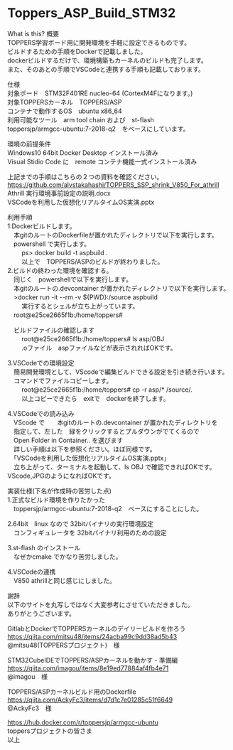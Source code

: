 # Toppers_ASP_Build_STM32
What is this? 概要<br>
TOPPERS学習ボード用に開発環境を手軽に設定できるものです。<br>
ビルドするための手順をDockerで記載しました。<br>
dockerビルドするだけで、環境構築もカーネルのビルドも完了します。<br>
また、そのあとの手順でVSCodeと連携する手順も記載しております。<br>

仕様<br>
対象ボード　STM32F401RE nucleo-64  (CortexM4Fになります。)<br>
対象TOPPERSカーネル　TOPPERS/ASP<br>
コンテナで動作するOS　ubuntu x86_64 <br>
利用可能なツール　arm tool chain および　st-flash<br>
toppersjp/armgcc-ubuntu:7-2018-q2　をベースにしています。<br>

環境の前提条件<br>
Windows10 64bit Docker Desktop インストール済み<br>
Visual Stidio Code に　remote コンテナ機能一式インストール済み

上記までの手順はこちらの２つの資料を確認ください。<br>
https://github.com/alvstakahashi/TOPPERS_SSP_shrink_V850_For_athrill <br>
Athrill 実行環境事前設定の説明.docx<br>
VSCodeを利用した仮想化リアルタイムOS実演.pptx<br>

利用手順<br>
1.Dockerビルドします。<br>
　本gitのルートのDockerfileが置かれたディレクトリで以下を実行します。<br>
　powershell で実行します。<br>
　
　ps> docker build -t aspbuild .  <br>
　
　以上で　TOPPERS/ASPのビルドが終わりました。<br>
2.ビルドの終わった環境を確認する。<br>
　同じく　powershellで以下を実行します。<br>
　本gitのルートの.devcontainer が置かれたディレクトリで以下を実行します。<br>
　>docker run -it --rm -v ${PWD}:/source aspbuild   <br>
　
　実行するとシェルが立ち上がっています。<br>
　root@e25ce2665f1b:/home/toppers#  <br>

　ビルドファイルの確認します <br>
　
　root@e25ce2665f1b:/home/toppers# ls asp/OBJ<br>
　
　.oファイル　aspファイルなどが表示されればOKです。 <br>

3.VSCodeでの環境設定<br>
　簡易開発環境として、VScodeで編集ビルドできる設定を引き続き行います。<br>
　コマンドでファイルコピーします。<br>
　
　root@e25ce2665f1b:/home/toppers# cp -r asp/* /source/. <br>
　
　以上コピーできたら　exitで　dockerを終了します。<br>

4.VSCodeでの読み込み<br>
　VScode で　　本gitのルートの.devcontainer が置かれたディレクトリを<br>
　指定して、左した　緑をクリックするとプルダウンがでてくるので<br>
　Open Folder in Container.. を選びます<br>
　詳しい手順は以下を参照ください。ほぼ同様です。<br>
　「VSCodeを利用した仮想化リアルタイムOS実演.pptx」<br>
　立ち上がって、ターミナルを起動して、ls OBJ で確認できればOKです。<br>
  VScode,JPGのようになればOKです。<br>

実装仕様(下名が作成時の苦労した点)<br>
1.正式なビルド環境を作りたかった<br>
　toppersjp/armgcc-ubuntu:7-2018-q2　ベースにすることにした。<br>

2.64bit　linux なので 32bitバイナリの実行環境設定<br>
　コンフィギュレータを 32bitバイナリ利用のための設定<br>

3.st-flash のインストール<br>
　なぜかcmake でかなり苦労しました。

4.VSCodeの連携<br>
　V850 athrillと同じ感じにしました。<br>

謝辞<br>
以下のサイトを丸写しではなく大変参考にさせていただきました。<br>
ありがとうございます。<br>

GitlabとDockerでTOPPERSカーネルのデイリービルドを作ろう<br>
https://qiita.com/mitsu48/items/24acba99c9dd38ad5b43<br>
@mitsu48(TOPPERSプロジェクト)　様<br>

STM32CubeIDEでTOPPERS/ASPカーネルを動かす - 準備編<br>
https://qiita.com/imagou/items/8e19ed77884af4fb4e71<br>
@imagou　様<br>

TOPPERS/ASPカーネルビルド用のDockerfile<br>
https://qiita.com/AckyFc3/items/d7d1c7e01285c51f6649<br>
@AckyFc3　様<br>

https://hub.docker.com/r/toppersjp/armgcc-ubuntu<br>
toppersプロジェクトの皆さま<br>
以上

